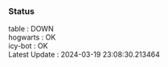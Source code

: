 ### Status


table : DOWN  
hogwarts : OK  
icy-bot : OK  
Latest Update : 2024-03-19 23:08:30.213464
